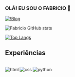 ### OLÁ! EU SOU O FABRICIO 👋
[![!Blog](https://img.shields.io/badge/Instagram-E4405F?style=for-the-badge&logo=instagram&logoColor=white)](https://www.instagram.com/fabriciosousa.__/)

![Fabricio GitHub stats](https://github-readme-stats.vercel.app/api?username=fabriciosousa221&show_icons=true&theme=dracula)

[![Top Langs](https://github-readme-stats.vercel.app/api/top-langs/?username=fabriciosousa221)](https://github.com/anuraghazra/github-readme-stats)

## Experiências

<div style="display: inline_block"><br/>
  
<img aling="center" alt="html" src="https://img.shields.io/badge/HTML5-E34F26?style=for-the-badge&logo=html5&logoColor=white" />
  <img aling="center" alt="css" src="https://img.shields.io/badge/CSS3-1572B6?style=for-the-badge&logo=css3&logoColor=white" />
  <img aling="center" alt="python" src="https://img.shields.io/badge/Python-14354C?style=for-the-badge&logo=python&logoColor=white" />



</div>



